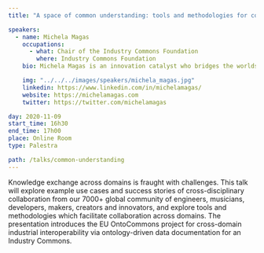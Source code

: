 ```yaml
---
title: "A space of common understanding: tools and methodologies for collaborating across disciplines"

speakers:
  - name: Michela Magas
    occupations:
      - what: Chair of the Industry Commons Foundation
        where: Industry Commons Foundation
    bio: Michela Magas is an innovation catalyst who bridges the worlds of science and art, design and technology, and academic research and industry, with a track record of over 25 years of innovation. She is innovation advisor to the European Commission and the G7 leaders, and the creator of the Industry Commons. In 2017 she was awarded European Woman Innovator of the Year and in 2016 she was presented with an Innovation Luminary Award for Creative Innovation. She is the founder of Music Tech Fest, a global community platform of over 7000 creative innovators and scientific researchers. The platform provides a test case for innovation in areas as diverse as neuroscience, forestry and microcomputing, and has been hosted worldwide by partners including Microsoft Research New England, Centre Pompidou in Paris and the London Symphony Orchestra at the Barbican in London.

    img: "../../../images/speakers/michela_magas.jpg"
    linkedin: https://www.linkedin.com/in/michelamagas/
    website: https://michelamagas.com
    twitter: https://twitter.com/michelamagas

day: 2020-11-09
start_time: 16h30
end_time: 17h00
place: Online Room
type: Palestra

path: /talks/common-understanding
---
```


Knowledge exchange across domains is fraught with challenges. This talk will explore example use cases and success stories of cross-disciplinary collaboration from our 7000+ global community of engineers, musicians, developers, makers, creators and innovators, and explore tools and methodologies which facilitate collaboration across domains. The presentation introduces the EU OntoCommons project for cross-domain industrial interoperability via ontology-driven data documentation for an Industry Commons.
